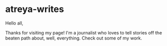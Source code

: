 # atreya-writes

Hello all,

Thanks for visiting my page! I'm a journalist who loves to tell stories off the beaten path about, well, everything. Check out some of my work.
